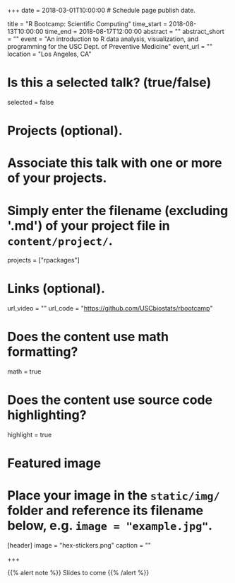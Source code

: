 +++
date = 2018-03-01T10:00:00  # Schedule page publish date.

title = "R Bootcamp: Scientific Computing"
time_start = 2018-08-13T10:00:00 
time_end = 2018-08-17T12:00:00 
abstract = ""
abstract_short = ""
event = "An introduction to R data analysis, visualization, and programming for the USC Dept. of Preventive Medicine"
event_url = ""
location = "Los Angeles, CA"

# Is this a selected talk? (true/false)
selected = false

# Projects (optional).
#   Associate this talk with one or more of your projects.
#   Simply enter the filename (excluding '.md') of your project file in `content/project/`.
projects = ["rpackages"]

# Links (optional).
url_video = ""
url_code = "https://github.com/USCbiostats/rbootcamp"

# Does the content use math formatting?
math = true

# Does the content use source code highlighting?
highlight = true

# Featured image
# Place your image in the `static/img/` folder and reference its filename below, e.g. `image = "example.jpg"`.
[header]
image = "hex-stickers.png"
caption = ""

+++

{{% alert note %}}
Slides to come
{{% /alert %}}
